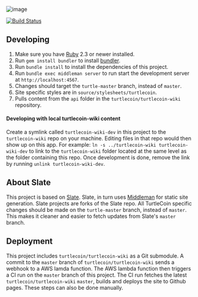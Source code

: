 ![image](https://user-images.githubusercontent.com/34389545/35821974-62e0e25c-0a70-11e8-87dd-2cfffeb6ed47.png)

[![Build Status](https://travis-ci.org/ar-x/turtlecoin-api-docs-site.svg?branch=turtle-master)](https://travis-ci.org/ar-x/turtlecoin-api-docs-site)

## Developing

1. Make sure you have [Ruby](https://www.ruby-lang.org/en) 2.3 or newer installed.
2. Run `gem install bundler` to install [bundler](http://bundler.io).
3. Run `bundle install` to install the dependencies of this project.
4. Run `bundle exec middleman server` to run start the development server at `http://localhost:4567`.
5. Changes should target the `turtle-master` branch, instead of `master`.
6. Site specific styles are in `source/stylesheets/turtlecoin`.
7. Pulls content from the `api` folder in the `turtlecoin/turtlecoin-wiki` repository.

#### Developing with local turtlecoin-wiki content

Create a symlink called `turtlecoin-wiki-dev` in this project to the `turtlecoin-wiki` repo on your machine. Editing files in that repo would then show up on this app. For example: `ln -s ../turtlecoin-wiki turtlecoin-wiki-dev` to link to the `turtlecoin-wiki` folder located at the same level as the folder containing this repo. Once development is done, remove the link by running `unlink turtlecoin-wiki-dev`.


## About Slate 

This project is based on [Slate](https://github.com/lord/slate). Slate, in turn uses [Middleman](https://middlemanapp.com) for static site generation. Slate projects are forks of the Slate repo. All TurtleCoin specific changes should be made on the `turtle-master` branch, instead of `master`. This makes it cleaner and easier to fetch updates from Slate's `master` branch.


## Deployment

This project includes `turtlecoin/turtlecoin-wiki` as a Git submodule. A commit to the `master` branch of `turtlecoin/turtlecoin-wiki` sends a webhook to a AWS lamda function. The AWS lambda function then triggers a CI run on the `master` branch of this project. The CI run fetches the latest `turtlecoin/turtlecoin-wiki` `master`, builds and deploys the site to Github pages. These steps can also be done manually.
